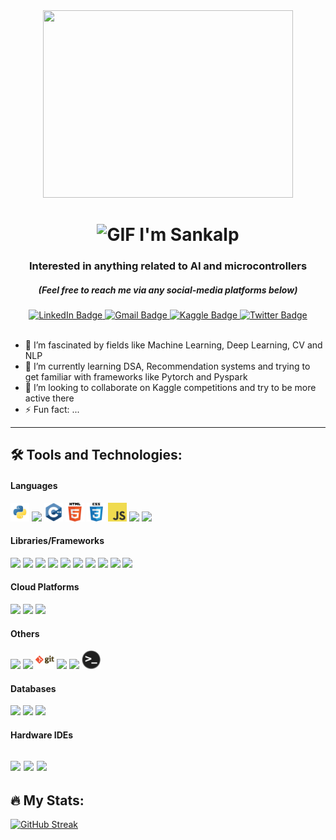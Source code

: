 <div id="header" align="center">
  <img src="https://media.giphy.com/media/QYkX9IMHthYn0Y3pcG/giphy.gif" width="400" height="300"/>
  <h1 align="center"><img height=30 width=30 alt="GIF" src="https://raw.githubusercontent.com/MartinHeinz/MartinHeinz/master/wave.gif" /> I'm Sankalp</h1>
  <h3 align="center">Interested in anything related to AI and microcontrollers</h3>

  <h5 align="center"><i>(Feel free to reach me via any social-media platforms below)</i></h5>
  <div id="badges">
  <a href="https://www.linkedin.com/in/sankalp-mane-4b6530227/">
    <img src="https://img.shields.io/badge/LinkedIn-blue?style=for-the-badge&logo=linkedin&logoColor=white" alt="LinkedIn Badge"/>
  </a>
  <a href="mailto:sanchanhart@gmail.com">
    <img src="https://img.shields.io/badge/Gmail-D14836?style=for-the-badge&logo=gmail&logoColor=white" alt="Gmail Badge"/>
  </a>
  <a href="https://www.kaggle.com/sankalpmane">
    <img src="https://img.shields.io/badge/-Kaggle-1ca0f1?style=for-the-badge&labelColor=1ca0f1&logo=Kaggle&logoColor=white" alt="Kaggle Badge"/>
  </a>
  <a href="https://twitter.com/5ankalpMane">
    <img src="https://img.shields.io/badge/Twitter-blue?style=for-the-badge&logo=twitter&logoColor=white" alt="Twitter Badge"/>
  </a>
</div>
</div>

<br>

- 🔭 I’m fascinated by fields like Machine Learning, Deep Learning, CV and NLP
- 🌱 I’m currently learning DSA, Recommendation systems and trying to get familiar with frameworks like Pytorch and Pyspark
- 👯 I’m looking to collaborate on Kaggle competitions and try to be more active there
- ⚡ Fun fact: ...


---
## :hammer_and_wrench: Tools and Technologies:

#### Languages
<code><img height="30" src="https://raw.githubusercontent.com/github/explore/80688e429a7d4ef2fca1e82350fe8e3517d3494d/topics/python/python.png"></code>
<code><img height="30" src="https://cdn.iconscout.com/icon/free/png-512/c-programming-569564.png"></code>
<code><img height="30" src="https://raw.githubusercontent.com/github/explore/80688e429a7d4ef2fca1e82350fe8e3517d3494d/topics/cpp/cpp.png"></code>
<code><img height="30" src="https://raw.githubusercontent.com/github/explore/80688e429a7d4ef2fca1e82350fe8e3517d3494d/topics/html/html.png"></code>
<code><img height="30" src="https://raw.githubusercontent.com/github/explore/80688e429a7d4ef2fca1e82350fe8e3517d3494d/topics/css/css.png"></code>
<code><img height="30" src="https://raw.githubusercontent.com/github/explore/80688e429a7d4ef2fca1e82350fe8e3517d3494d/topics/javascript/javascript.png"></code>
<code><img height="30" src="https://upload.wikimedia.org/wikipedia/commons/thumb/2/21/Matlab_Logo.png/534px-Matlab_Logo.png"></code>
<code><img height="30" src="https://ih1.redbubble.net/image.696005995.4114/st,small,507x507-pad,600x600,f8f8f8.jpg"></code>

#### Libraries/Frameworks
<code><img height="30" src="https://upload.wikimedia.org/wikipedia/commons/thumb/0/05/Scikit_learn_logo_small.svg/1280px-Scikit_learn_logo_small.svg.png"></code>
<code><img height="30" src="https://numpy.org/images/logo.svg"></code>
<code><img height="30" src="https://upload.wikimedia.org/wikipedia/commons/thumb/2/22/Pandas_mark.svg/1200px-Pandas_mark.svg.png"></code>
<code><img height="30" src="https://upload.wikimedia.org/wikipedia/commons/thumb/8/84/Matplotlib_icon.svg/1200px-Matplotlib_icon.svg.png"></code>
<code><img height="30" src="https://user-images.githubusercontent.com/315810/92161415-9e357100-edfe-11ea-917d-f9e33fd60741.png"></code>
<code><img height="30" src="https://upload.wikimedia.org/wikipedia/commons/thumb/2/2d/Tensorflow_logo.svg/1200px-Tensorflow_logo.svg.png"></code>
<code><img height="30" src="https://ih1.redbubble.net/image.405700150.0170/st,small,507x507-pad,600x600,f8f8f8.u5.jpg"></code>
<code><img height="30" src="https://huggingface.co/favicon.ico"></code>
<code><img height="30" src="https://icon2.cleanpng.com/20180802/iwp/kisspng-flask-by-example-python-web-framework-bottle-lico-softwares-websites-press-services-product-5b634c8e416770.5741331515332343182679.jpg"></code>
<code><img height="30" src="https://fastapi.tiangolo.com/img/logo-margin/logo-teal.png"></code>


#### Cloud Platforms
<code><img height="30" src="https://colab.research.google.com/img/colab_favicon_256px.png"></code>
<code><img height="30" src="https://download.logo.wine/logo/Linode/Linode-Logo.wine.png"></code>
<code><img height="30" src="https://avatars2.githubusercontent.com/u/2810941?v=3&s=96"></code>

#### Others
<code><img height="30" src="https://upload.wikimedia.org/wikipedia/commons/thumb/9/9a/Visual_Studio_Code_1.35_icon.svg/1024px-Visual_Studio_Code_1.35_icon.svg.png"></code>
<code><img height="30" src="https://www.psych.mcgill.ca/labs/mogillab/anaconda2/pkgs/anaconda-navigator-1.4.3-py27_0/lib/python2.7/site-packages/anaconda_navigator/static/images/anaconda-icon-1024x1024.png"></code>
<code><img height="30" src="https://raw.githubusercontent.com/github/explore/80688e429a7d4ef2fca1e82350fe8e3517d3494d/topics/git/git.png"></code>
<code><img height="30" src="https://www.docker.com/sites/default/files/d8/2019-07/vertical-logo-monochromatic.png"></code>
<code><img height="30" src="https://cdn.iconscout.com/icon/free/png-512/notion-1693557-1442598.png"></code>
<code><img height="30" src="https://raw.githubusercontent.com/github/explore/80688e429a7d4ef2fca1e82350fe8e3517d3494d/topics/terminal/terminal.png"></code>

#### Databases
<code><img height="30" src="https://webimages.mongodb.com/_com_assets/cms/kuyj3d95v5vbmm2f4-horizontal_white.svg?auto=format%252Ccompress"></code>
<code><img height="30" src="https://www.gstatic.com/devrel-devsite/prod/vee468f4e10aa470182a016132769d1277f3b792f56b19f433715afc734e9c71d/firebase/images/lockup.svg"></code>
<code><img height="30" src="https://d1.awsstatic.com/asset-repository/products/amazon-rds/1024px-MySQL.ff87215b43fd7292af172e2a5d9b844217262571.png"></code>

#### Hardware IDEs
<code><img height="30" src="https://brandslogos.com/wp-content/uploads/images/large/arduino-logo-1.png"></code>
<code><img height="30" src="https://www.keil.com/Content/images/Arm_KEIL_horizontal_white_LG.png"></code>
<code><img height="30" src="https://www.labcenter.com/images/proteus-logo-with-text.png"></code>
---


## :fire: My Stats:
[![GitHub Streak](https://github-readme-streak-stats.herokuapp.com?user=SankalpM-29&theme=chartreuse-dark&date_format=M%20j%5B%2C%20Y%5D)](https://git.io/streak-stats)



